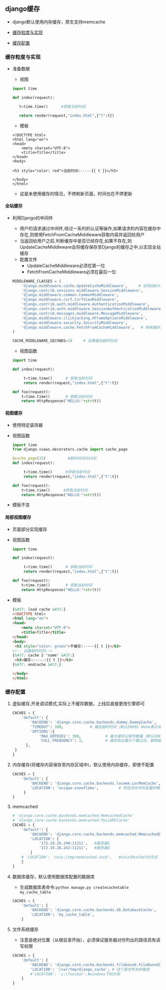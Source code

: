 ## django缓存
- django默认使用内存缓存，原生支持memcache

- [缓存粒度与实现](#2)
- [缓存配置](#2)

### <span id="1">缓存粒度与实现</span>
- 准备数据
	- 视图

	```python
	import time
	
	def index(request):
	
	   t=time.time()      #获取当前时间
	
	   return render(request,"index.html",{"t":t})
	```
	- 模板

	```
	<!DOCTYPE html>
	<html lang="en">
	<head>
	    <meta charset="UTF-8">
	    <title>Title</title>
	</head>
	<body>
	
	<h3 style="color: red">当前时间:-----{{ t }}</h3>
	
	</body>
	</html>
	```
	- 这是未使用缓存的情况，不停刷新页面，时间也在不停更新

#### 全站缓存
- 利用Django的中间件
	- 用户的请求通过中间件,经过一系列的认证等操作,如果请求的内容在缓存中存在,则使用FetchFromCacheMiddleware获取内容并返回给用户
	- 当返回给用户之前,判断缓存中是否已经存在,如果不存在,则UpdateCacheMiddleware会将缓存保存至Django的缓存之中,以实现全站缓存
	- 配置文件
		- UpdateCacheMiddleware必须在第一位
		- FetchFromCacheMiddleware必须在最后一位

	```python
	MIDDLEWARE_CLASSES = (
	    'django.middleware.cache.UpdateCacheMiddleware',     # 在响应HttpResponse中设置几个headers
	    'django.contrib.sessions.middleware.SessionMiddleware',
	    'django.middleware.common.CommonMiddleware',
	    'django.middleware.csrf.CsrfViewMiddleware',
	    'django.contrib.auth.middleware.AuthenticationMiddleware',
	    'django.contrib.auth.middleware.SessionAuthenticationMiddleware',
	    'django.contrib.messages.middleware.MessageMiddleware',
	    'django.middleware.clickjacking.XFrameOptionsMiddleware',
	    'django.middleware.security.SecurityMiddleware',
	    'django.middleware.cache.FetchFromCacheMiddleware',   # 用来缓存通过GET和HEAD方法获取的状态码为200的响应
	)
	
	CACHE_MIDDLEWARE_SECONDS=10		# 设置缓存超时时间
	```
	- 视图函数

	```python
	import time
	
	def index(request):
	
	     t=time.time()      # 获取当前时间
	     return render(request,"index.html",{"t":t})
	
	def foo(request):
	    t=time.time()       # 获取当前时间
	    return HttpResponse("HELLO:"+str(t))
	```

#### 视图缓存
- 使用特定装饰器
- 视图函数

	```python
	import time
	from django.views.decorators.cache import cache_page
	
	@cache_page(15)          #超时时间为15秒
	def index(request):
	
	     t=time.time()      #获取当前时间
	     return render(request,"index.html",{"t":t})
	
	def foo(request):
	    t=time.time()      #获取当前时间
	    return HttpResponse("HELLO:"+str(t))
	```
- 模板不变


#### 局部视图缓存
- 页面部分实现缓存
- 视图函数
	```python
	import time
	
	def index(request):
	
	     t=time.time()      # 获取当前时间
	     return render(request,"index.html",{"t":t})
	
	def foo(request):
	    t=time.time()       # 获取当前时间
	    return HttpResponse("HELLO:"+str(t))
	```
- 模板

	```html
	{&#37; load cache &#37;}
	<!DOCTYPE html>
	<html lang="en">
	<head>
	    <meta charset="UTF-8">
	    <title>Title</title>
	</head>
	<body>
	 <h3 style="color: green">不缓存:-----{{ t }}</h3>
	<!-- 设置超时时间-->
	{&#37; cache 2 'name' &#37;}	
	 <h3>缓存:-----:{{ t }}</h3>
	{&#37; endcache &#37;}
	
	</body>
	</html> 
	```
### <span id="2">缓存配置</span>
1. 虚拟缓存,开发调试模式,实际上不缓存数据，上线后直接更改引擎即可

	```python
	CACHES = {
	    'default': {
		    'BACKEND': 'django.core.cache.backends.dummy.DummyCache',  # 缓存后台使用的引擎
		    'TIMEOUT': 300,            # 缓存超时时间（默认300秒，None表示永不过期，0表示立即过期）
		    'OPTIONS':{
		        'MAX_ENTRIES': 300,           # 最大缓存记录的数量（默认300）
		        'CULL_FREQUENCY': 3,          # 缓存到达最大个数之后，剔除缓存个数的比例，即：1/CULL_FREQUENCY（默认3）
		  },
	 }
	}
	```
2. 内存缓存(将缓存内容保存至内存区域中)，默认使用内存缓存，即使不配置

	```python
	CACHES = {
	    'default': {
		    'BACKEND': 'django.core.cache.backends.locmem.LocMemCache',  # 指定缓存使用的引擎
		    'LOCATION': 'unique-snowflake',         # 写在内存中的变量的唯一值 
		 }
	}
	```
3. memcached

	```python
	# 'django.core.cache.backends.memcached.MemcachedCache'
	# 'django.core.cache.backends.memcached.PyLibMCCache'
	CACHES = {
	    'default': {
	        'BACKEND': 'django.core.cache.backends.memcached.MemcachedCache',
	        'LOCATION': [
	            '172.19.26.240:11211',   #服务器1
	            '172.19.26.242:11211',   #服务器2
	        ]
		# 'LOCATION': 'unix:/tmp/memcached.sock',   #unix的socket的方式
	    }
	}
	```
4. 数据库缓存，默认使用数据库配置的数据库
	- 生成数据库表命令:`python manage.py createcachetable my_cache_table`

	```python
	CACHES = {
	    'default': {
	        'BACKEND': 'django.core.cache.backends.db.DatabaseCache',
	        'LOCATION': 'my_cache_table',
	    }
	```
5. 文件系统缓存
	- 注意是绝对位置（从根目录开始），必须保证服务器对你列出的路径具有读写权限

	```python
	CACHES = {
	    'default': {
	        'BACKEND': 'django.core.cache.backends.filebased.FileBasedCache',
	        'LOCATION': '/var/tmp/django_cache', # 这个是文件夹的路径
	        #'LOCATION': 'c:\foo\bar',#windows下的示例
	    }
	}
	```


